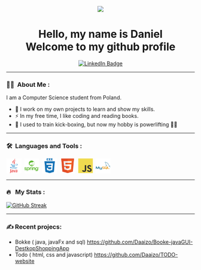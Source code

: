 <p align="center"><img src="https://media.giphy.com/media/Cglm3JaOZFSOFYx1qY/giphy.gif" width="300"/></p>
<h1 align="center">Hello, my name is Daniel <br>Welcome to my github profile</h1>

<p align="center">
<a href="https://www.linkedin.com/in/daniel-charlak-717140226/"><img src="https://img.shields.io/badge/LinkedIn-blue?style=for-the-badge&logo=linkedin&logoColor=white" alt="LinkedIn Badge"></a>
</p>



---
### :man_technologist: &nbsp;About Me :

I am a Computer Science student from Poland.

- 🔭 I work on my own projects to learn and show my skills.
- ⚡ In my free time, I like coding and reading books. 
- :boxing_glove: I used to train kick-boxing, but now my hobby is powerlifting :weight_lifting_man:

---
### 🛠 &nbsp;Languages and Tools :

<p>
<img src="https://github.com/devicons/devicon/blob/master/icons/java/java-original-wordmark.svg" title="Java" alt="Java" width="40" height="40"/>&nbsp;
<img src="https://github.com/devicons/devicon/blob/master/icons/spring/spring-original-wordmark.svg" title="Spring" alt="Spring" width="40" height="40"/>&nbsp;
<img src="https://github.com/devicons/devicon/blob/master/icons/css3/css3-plain-wordmark.svg"  title="CSS3" alt="CSS" width="40" height="40"/>&nbsp;
<img src="https://github.com/devicons/devicon/blob/master/icons/html5/html5-original.svg" title="HTML5" alt="HTML" width="40" height="40"/>&nbsp;
<img src="https://github.com/devicons/devicon/blob/master/icons/javascript/javascript-original.svg" title="JavaScript" alt="JavaScript" width="40" height="40"/>&nbsp;
<img src="https://github.com/devicons/devicon/blob/master/icons/mysql/mysql-original-wordmark.svg" title="MySQL"  alt="MySQL" width="40" height="40"/>&nbsp;
</p>

---

### 🔥 &nbsp; My Stats :
[![GitHub Streak](http://github-readme-streak-stats.herokuapp.com?user=daaizo&theme=dark&background=000000)](https://git.io/streak-stats)


---

### ✍️ Recent projecs: 
- Bokke ( java, javaFx and sql) https://github.com/Daaizo/Booke-javaGUI-DestkopShoppingApp
- Todo ( html, css and javascript) https://github.com/Daaizo/TODO-website
